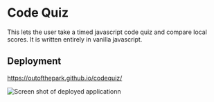 # Code Quiz
This lets the user take a timed javascript code quiz and compare local scores. It is written entirely in vanilla javascript.

## Deployment
https://outofthepark.github.io/codequiz/

![Screen shot of deployed applicationn](https://user-images.githubusercontent.com/42618949/129954720-209d1985-dd10-4190-ab64-3b857baa7394.png "Code Quiz")
